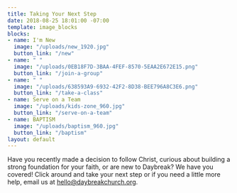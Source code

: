```yaml
---
title: Taking Your Next Step
date: 2018-08-25 18:01:00 -07:00
template: image_blocks
blocks:
- name: I'm New
  image: "/uploads/new_1920.jpg"
  button_link: "/new"
- name: " "
  image: "/uploads/0EB18F7D-3BAA-4FEF-8570-5EAA2E672E15.png"
  button_link: "/join-a-group"
- name: " "
  image: "/uploads/638593A9-6932-42F2-8D38-BEE796A8C3E6.png"
  button_link: "/take-a-class"
- name: Serve on a Team
  image: "/uploads/kids-zone_960.jpg"
  button_link: "/serve-on-a-team"
- name: BAPTISM
  image: "/uploads/baptism_960.jpg"
  button_link: "/baptism"
layout: default
---
```


Have you recently made a decision to follow Christ, curious about building a strong foundation for your faith, or are new to Daybreak? We have you covered! Click around and take your next step or if you need a little more help, email us at [hello@daybreakchurch.org](mailto:hello@daybreakchurch.org).     

